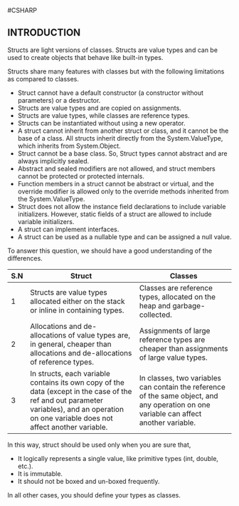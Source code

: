 #CSHARP 
## INTRODUCTION 

Structs are light versions of classes. Structs are value types and can be used to create objects that behave like built-in types.

Structs share many features with classes but with the following limitations as compared to classes.

- Struct cannot have a default constructor (a constructor without parameters) or a destructor.
- Structs are value types and are copied on assignments.
- Structs are value types, while classes are reference types.
- Structs can be instantiated without using a new operator.
- A struct cannot inherit from another struct or class, and it cannot be the base of a class. All structs inherit directly from the System.ValueType, which inherits from System.Object.
- Struct cannot be a base class. So, Struct types cannot abstract and are always implicitly sealed.
- Abstract and sealed modifiers are not allowed, and struct members cannot be protected or protected internals.
- Function members in a struct cannot be abstract or virtual, and the override modifier is allowed only to the override methods inherited from the System.ValueType.
- Struct does not allow the instance field declarations to include variable initializers. However, static fields of a struct are allowed to include variable initializers.
- A struct can implement interfaces.
- A struct can be used as a nullable type and can be assigned a null value.

To answer this question, we should have a good understanding of the differences.

|S.N|Struct|Classes|
|---|---|---|
|1|Structs are value types allocated either on the stack or inline in containing types.|Classes are reference types, allocated on the heap and garbage-collected.|
|2|Allocations and de-allocations of value types are, in general, cheaper than allocations and de-allocations of reference types.|Assignments of large reference types are cheaper than assignments of large value types.|
|3|In structs, each variable contains its own copy of the data (except in the case of the ref and out parameter variables), and an operation on one variable does not affect another variable.|In classes, two variables can contain the reference of the same object, and any operation on one variable can affect another variable.|

In this way, struct should be used only when you are sure that,

- It logically represents a single value, like primitive types (int, double, etc.).
- It is immutable.
- It should not be boxed and un-boxed frequently.

In all other cases, you should define your types as classes.